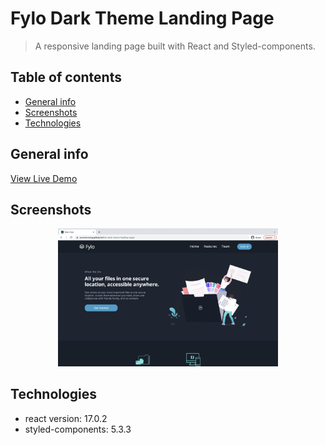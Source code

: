 # Fylo Dark Theme Landing Page
> A responsive landing page built with React and Styled-components.

## Table of contents
  - [General info](#general-info)
  - [Screenshots](#screenshots)
  - [Technologies](#technologies)

## General info

[View Live Demo](https://summermmg.github.io/fylo-dark-theme-landing-page/)  

## Screenshots
<div align="center"><img src="public/screenshot.png" width="70%" /></div>

## Technologies
* react version: 17.0.2
* styled-components: 5.3.3